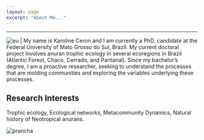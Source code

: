```yaml
---
layout: page
excerpt: "About Me..."
---
```


---

![eu](_data/DSC_5612.jpg) | My name is Karoline Ceron and I am currently a PhD. candidate at the Federal University of Mato Grosso do Sul, Brazil. My current doctoral project involves anuran trophic ecology in several ecoregions in Brazil (Atlantic Forest, Chaco, Cerrado, and Pantanal). Since my bachelor’s degree, I am a proactive researcher, seeking to understand the processes that are molding communities and exploring the variables underlying these processes. 

## Research Interests
Trophic ecology, Ecological networks, Metacommunity Dynamics, Natural history of Neotropical anurans.

![prancha](_data/prancha.jpg)

